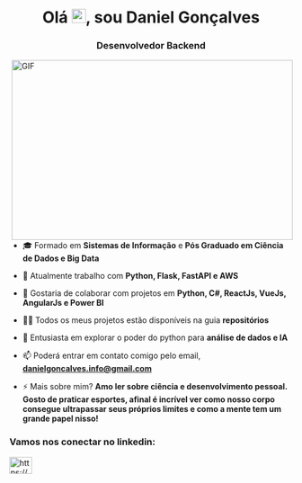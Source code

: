 <h1 align="center">Olá <img src="https://media.giphy.com/media/hvRJCLFzcasrR4ia7z/giphy.gif" width="25px">, sou Daniel Gonçalves</h1>
<h3 align="center">Desenvolvedor Backend</h3>


  <img align="right" alt="GIF" src="https://github.com/abhisheknaiidu/abhisheknaiidu/blob/master/code.gif?raw=true" width="500" height="320" />

- 🎓 Formado em **Sistemas de Informação** e **Pós Graduado em Ciência de Dados e Big Data**

- 🔭 Atualmente trabalho com **Python, Flask, FastAPI e AWS**

- 👯 Gostaria de colaborar com projetos em **Python, C#, ReactJs, VueJs, AngularJs e Power BI**

- 👨‍💻 Todos os meus projetos estão disponíveis na guia **repositórios**

- 💬 Entusiasta em explorar o poder do python para **análise de dados e IA**

- 📫 Poderá entrar em contato comigo pelo email, **danielgoncalves.info@gmail.com**

- ⚡ Mais sobre mim? **Amo ler sobre ciência e desenvolvimento pessoal. Gosto de praticar esportes, afinal é incrível ver como nosso corpo consegue ultrapassar seus próprios limites e como a mente tem um grande papel nisso!**

<h3 align="left">Vamos nos conectar no linkedin:</h3>
<p align="left">
<a href="https://www.linkedin.com/in/danielsantosgoncalves/" target="blank"><img align="center" src="https://raw.githubusercontent.com/rahuldkjain/github-profile-readme-generator/master/src/images/icons/Social/linked-in-alt.svg" alt="https://www.linkedin.com/in/danielsantosgoncalves/" height="30" width="40" /></a>
</p>
